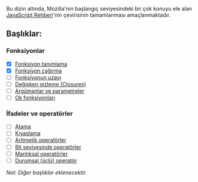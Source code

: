 Bu dizin altında, Mozilla'nın başlangıç seviyesindeki bir çok konuyu ele alan [JavaScript Rehberi](https://developer.mozilla.org/tr/docs/Web/JavaScript/Guide)'nin çevirisinin tamamlanması amaçlanmaktadır.

## Başlıklar:

### Fonksiyonlar

- [x] [Fonksiyon tanımlama](Functions.md#fonksiyontanımlamaları)
- [x] [Fonksiyon çağırma](Functions.md#fonksiyonları-çağırma)
- [ ] [Fonksiyonun uzayı](Functions.md#fonksiyon-kapsamı)
- [ ] [Değişken gizleme (Closures)](Functions.md#closures)
- [ ] [Argümanlar ve parametreler](Functions.md#using-the-arguments-object)
- [ ] [Ok fonksiyonları](Functions.md#arrow-functions)

### İfadeler ve operatörler

- [ ] [Atama](Expressions_and_Operators.md#assignment-operators)
- [ ] [Kıyaslama](Expressions_and_Operators.md#comparison-operators)
- [ ] [Aritmetik operatörler](Expressions_and_Operators.md#arithmetic-operators)
- [ ] [Bit seviyesinde operatörler](Expressions_and_Operators.md#bitwise-operators)
- [ ] [Mantıksal operatörler](Expressions_and_Operators.md#logical-operators)
- [ ] [Durumsal (üçlü) operatör](Expressions_and_Operators.md#conditional-ternary-operator)

*Not: Diğer başlıklar eklenecektir.*
